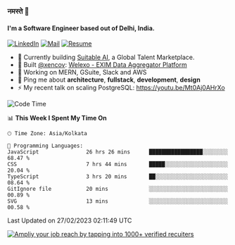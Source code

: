 ### नमस्ते 🙏

#### I'm a Software Engineer based out of Delhi, India.

[![LinkedIn](https://img.shields.io/badge/linkedin-%230077B5.svg)](https://linkedin.com/in/sambhav2612)
[![Mail](https://img.shields.io/badge/gmail-D14836)](mailto:sambhavjain2612@gmail.com)
[![Resume](https://img.shields.io/badge/resume-%23#FFFF00.svg)](https://mega.nz/file/IjA3yaoB#BFfQg1-aKva0piAd_wWs8Hf5dlnYRQ2ZkwtYwNMzBhA)

- 🏢 Currently building [Suitable AI](https://suitable.ai), a Global Talent Marketplace.
- 💅 Built [@xencov](https://github.com/xencov): [Welexo - EXIM Data Aggregator Platform](https://welexo.com)
- 🌱 Working on MERN, GSuite, Slack and AWS
- 💬 Ping me about **architecture**, **fullstack**, **development**, **design**
- ⚡️ My recent talk on scaling PostgreSQL: https://youtu.be/Mt0Aj0AHrXo

<!--START_SECTION:waka-->
![Code Time](http://img.shields.io/badge/Code%20Time-3%2C191%20hrs%2013%20mins-blue)

📊 **This Week I Spent My Time On** 

```text
🕑︎ Time Zone: Asia/Kolkata

💬 Programming Languages: 
JavaScript               26 hrs 26 mins      █████████████████░░░░░░░░   68.47 % 
CSS                      7 hrs 44 mins       █████░░░░░░░░░░░░░░░░░░░░   20.04 % 
TypeScript               3 hrs 20 mins       ██░░░░░░░░░░░░░░░░░░░░░░░   08.64 % 
GitIgnore file           20 mins             ░░░░░░░░░░░░░░░░░░░░░░░░░   00.89 % 
SVG                      13 mins             ░░░░░░░░░░░░░░░░░░░░░░░░░   00.58 % 
```


 Last Updated on 27/02/2023 02:11:49 UTC
<!--END_SECTION:waka-->

[![Ampliy your job reach by tapping into 1000+ verified recuiters](https://user-images.githubusercontent.com/19583619/212717528-45b497fd-e886-4452-90fe-93829667bd63.png)](https://app.suitable.ai/login)

